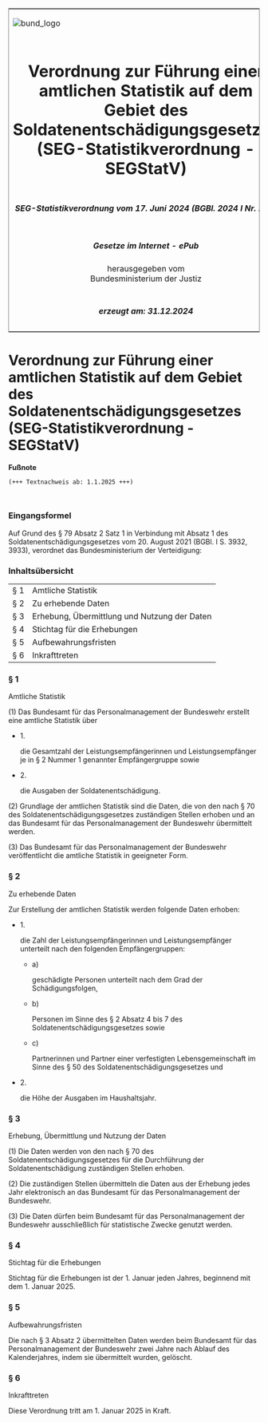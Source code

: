 <span id="DECKBLATT.html"></span>

<table border="0" frame="border" width="100%">

<tr valign="top">

<td align="left">

![bund\_logo](BfJ_2021_Web_de_de.gif)

</td>

<td align="right">

 

</td>

</tr>

<tr align="center" valign="middle">

<td colspan="2">

# Verordnung zur Führung einer amtlichen Statistik auf dem Gebiet des Soldatenentschädigungsgesetzes (SEG-Statistikverordnung - SEGStatV)

</td>

</tr>

<tr align="center" valign="middle">

<td colspan="2">

##### SEG-Statistikverordnung vom 17. Juni 2024 (BGBl. 2024 I Nr. 197)

</td>

</tr>

<tr align="center" valign="middle">

<td colspan="2">

  
  

##### Gesetze im Internet - ePub  
  
herausgegeben vom  
Bundesministerium der Justiz

</td>

</tr>

<tr align="center" valign="bottom">

<td colspan="2">

  
  

##### erzeugt am: 31.12.2024

</td>

</tr>

</table>

<span id="BJNR0C50A0024.html"></span>

# Verordnung zur Führung einer amtlichen Statistik auf dem Gebiet des Soldatenentschädigungsgesetzes (SEG-Statistikverordnung - SEGStatV)

<div>

  
**Fußnote**

<div class="jnhtml">

<div>

<div class="jurAbsatz">

  

``` 
(+++ Textnachweis ab: 1.1.2025 +++)

 
```

</div>

</div>

</div>

</div>

<span id="BJNR0C50A0024BJNE000100000.html"></span>

### Eingangsformel  

<div>

<div class="jnhtml">

<div>

<div class="jurAbsatz">

Auf Grund des § 79 Absatz 2 Satz 1 in Verbindung mit Absatz 1 des
Soldatenentschädigungsgesetzes vom 20. August 2021 (BGBl. I S. 3932,
3933), verordnet das Bundesministerium der Verteidigung:

</div>

</div>

</div>

</div>

<span id="BJNR0C50A0024BJNE000200000.html"></span>

### Inhaltsübersicht  

<div>

<div class="jnhtml">

<div>

<div>

|     |                                              |
| :-- | :------------------------------------------- |
| § 1 | Amtliche Statistik                           |
| § 2 | Zu erhebende Daten                           |
| § 3 | Erhebung, Übermittlung und Nutzung der Daten |
| § 4 | Stichtag für die Erhebungen                  |
| § 5 | Aufbewahrungsfristen                         |
| § 6 | Inkrafttreten                                |

</div>

</div>

</div>

</div>

<span id="BJNR0C50A0024BJNE000300000.html"></span>

### § 1  
Amtliche Statistik

<div>

<div class="jnhtml">

<div>

<div class="jurAbsatz">

(1) Das Bundesamt für das Personalmanagement der Bundeswehr erstellt
eine amtliche Statistik über

  - 1\.
    
    <div>
    
    die Gesamtzahl der Leistungsempfängerinnen und Leistungsempfänger je
    in § 2 Nummer 1 genannter Empfängergruppe sowie
    
    </div>

  - 2\.
    
    <div>
    
    die Ausgaben der Soldatenentschädigung.
    
    </div>

</div>

<div class="jurAbsatz">

(2) Grundlage der amtlichen Statistik sind die Daten, die von den nach §
70 des Soldatenentschädigungsgesetzes zuständigen Stellen erhoben und an
das Bundesamt für das Personalmanagement der Bundeswehr übermittelt
werden.

</div>

<div class="jurAbsatz">

(3) Das Bundesamt für das Personalmanagement der Bundeswehr
veröffentlicht die amtliche Statistik in geeigneter Form.

</div>

</div>

</div>

</div>

<span id="BJNR0C50A0024BJNE000400000.html"></span>

### § 2  
Zu erhebende Daten

<div>

<div class="jnhtml">

<div>

<div class="jurAbsatz">

Zur Erstellung der amtlichen Statistik werden folgende Daten erhoben:

  - 1\.
    
    <div>
    
    die Zahl der Leistungsempfängerinnen und Leistungsempfänger
    unterteilt nach den folgenden Empfängergruppen:
    
      - a)
        
        <div>
        
        geschädigte Personen unterteilt nach dem Grad der
        Schädigungsfolgen,
        
        </div>
    
      - b)
        
        <div>
        
        Personen im Sinne des § 2 Absatz 4 bis 7 des
        Soldatenentschädigungsgesetzes sowie
        
        </div>
    
      - c)
        
        <div>
        
        Partnerinnen und Partner einer verfestigten Lebensgemeinschaft
        im Sinne des § 50 des Soldatenentschädigungsgesetzes und
        
        </div>
    
    </div>

  - 2\.
    
    <div>
    
    die Höhe der Ausgaben im Haushaltsjahr.
    
    </div>

</div>

</div>

</div>

</div>

<span id="BJNR0C50A0024BJNE000500000.html"></span>

### § 3  
Erhebung, Übermittlung und Nutzung der Daten

<div>

<div class="jnhtml">

<div>

<div class="jurAbsatz">

(1) Die Daten werden von den nach § 70 des
Soldatenentschädigungsgesetzes für die Durchführung der
Soldatenentschädigung zuständigen Stellen erhoben.

</div>

<div class="jurAbsatz">

(2) Die zuständigen Stellen übermitteln die Daten aus der Erhebung jedes
Jahr elektronisch an das Bundesamt für das Personalmanagement der
Bundeswehr.

</div>

<div class="jurAbsatz">

(3) Die Daten dürfen beim Bundesamt für das Personalmanagement der
Bundeswehr ausschließlich für statistische Zwecke genutzt werden.

</div>

</div>

</div>

</div>

<span id="BJNR0C50A0024BJNE000600000.html"></span>

### § 4  
Stichtag für die Erhebungen

<div>

<div class="jnhtml">

<div>

<div class="jurAbsatz">

Stichtag für die Erhebungen ist der 1. Januar jeden Jahres, beginnend
mit dem 1. Januar 2025.

</div>

</div>

</div>

</div>

<span id="BJNR0C50A0024BJNE000700000.html"></span>

### § 5  
Aufbewahrungsfristen

<div>

<div class="jnhtml">

<div>

<div class="jurAbsatz">

Die nach § 3 Absatz 2 übermittelten Daten werden beim Bundesamt für das
Personalmanagement der Bundeswehr zwei Jahre nach Ablauf des
Kalenderjahres, indem sie übermittelt wurden, gelöscht.

</div>

</div>

</div>

</div>

<span id="BJNR0C50A0024BJNE000800000.html"></span>

### § 6  
Inkrafttreten

<div>

<div class="jnhtml">

<div>

<div class="jurAbsatz">

Diese Verordnung tritt am 1. Januar 2025 in Kraft.

</div>

</div>

</div>

</div>
